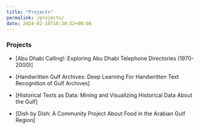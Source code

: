 ```yaml
---
title: "Projects"
permalink: /projects/
date: 2024-02-16T18:38:52+00:00
---
```


### Projects


- [Abu Dhabi Calling!: Exploring Abu Dhabi Telephone Directories (1970-2000)]
  

- [Handwritten Gulf Archives: Deep Learning For Handwritten Text Recognition of Gulf Archives]


- [Historical Texts as Data: Mining and Visualizing Historical Data About the Gulf]
 

- [Dish by Dish: A Community Project About Food in the Arabian Gulf Region]
